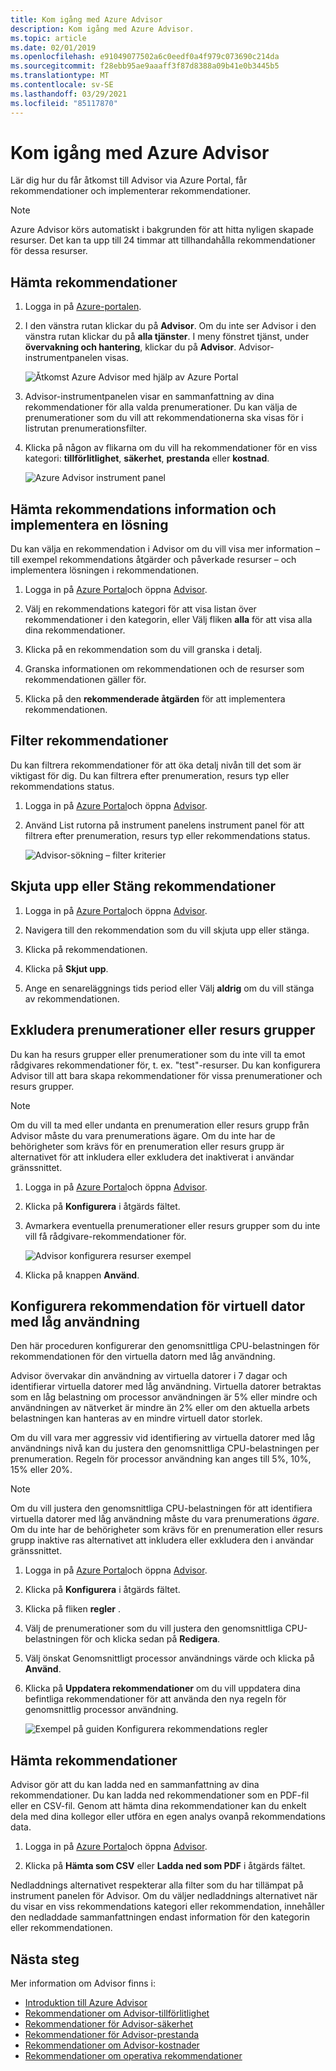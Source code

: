 ```yaml
---
title: Kom igång med Azure Advisor
description: Kom igång med Azure Advisor.
ms.topic: article
ms.date: 02/01/2019
ms.openlocfilehash: e91049077502a6c0eedf0a4f979c073690c214da
ms.sourcegitcommit: f28ebb95ae9aaaff3f87d8388a09b41e0b3445b5
ms.translationtype: MT
ms.contentlocale: sv-SE
ms.lasthandoff: 03/29/2021
ms.locfileid: "85117870"
---
```

# <a name="get-started-with-azure-advisor"></a>Kom igång med Azure Advisor

Lär dig hur du får åtkomst till Advisor via Azure Portal, får rekommendationer och implementerar rekommendationer.

> [!NOTE]
> Azure Advisor körs automatiskt i bakgrunden för att hitta nyligen skapade resurser. Det kan ta upp till 24 timmar att tillhandahålla rekommendationer för dessa resurser.

## <a name="get-recommendations"></a>Hämta rekommendationer

1. Logga in på [Azure-portalen](https://portal.azure.com).

1. I den vänstra rutan klickar du på **Advisor**.  Om du inte ser Advisor i den vänstra rutan klickar du på **alla tjänster**.  I meny fönstret tjänst, under **övervakning och hantering**, klickar du på **Advisor**. Advisor-instrumentpanelen visas.

   ![Åtkomst Azure Advisor med hjälp av Azure Portal](./media/advisor-get-started/advisor-portal-menu.png) 

1. Advisor-instrumentpanelen visar en sammanfattning av dina rekommendationer för alla valda prenumerationer.  Du kan välja de prenumerationer som du vill att rekommendationerna ska visas för i listrutan prenumerationsfilter.

1. Klicka på någon av flikarna om du vill ha rekommendationer för en viss kategori: **tillförlitlighet**, **säkerhet**, **prestanda** eller **kostnad**. 

   ![Azure Advisor instrument panel](./media/advisor-overview/advisor-dashboard.png)

## <a name="get-recommendation-details-and-implement-a-solution"></a>Hämta rekommendations information och implementera en lösning

Du kan välja en rekommendation i Advisor om du vill visa mer information – till exempel rekommendations åtgärder och påverkade resurser – och implementera lösningen i rekommendationen.  

1. Logga in på [Azure Portal](https://portal.azure.com)och öppna [Advisor](https://aka.ms/azureadvisordashboard).

1. Välj en rekommendations kategori för att visa listan över rekommendationer i den kategorin, eller Välj fliken **alla** för att visa alla dina rekommendationer.

1. Klicka på en rekommendation som du vill granska i detalj.

1. Granska informationen om rekommendationen och de resurser som rekommendationen gäller för.

1. Klicka på den **rekommenderade åtgärden** för att implementera rekommendationen.

## <a name="filter-recommendations"></a>Filter rekommendationer

Du kan filtrera rekommendationer för att öka detalj nivån till det som är viktigast för dig.  Du kan filtrera efter prenumeration, resurs typ eller rekommendations status.  

1. Logga in på [Azure Portal](https://portal.azure.com)och öppna [Advisor](https://aka.ms/azureadvisordashboard).

1. Använd List rutorna på instrument panelens instrument panel för att filtrera efter prenumeration, resurs typ eller rekommendations status.

    ![Advisor-sökning – filter kriterier](./media/advisor-get-started/advisor-filters.png)

## <a name="postpone-or-dismiss-recommendations"></a>Skjuta upp eller Stäng rekommendationer

1. Logga in på [Azure Portal](https://portal.azure.com)och öppna [Advisor](https://aka.ms/azureadvisordashboard).

1. Navigera till den rekommendation som du vill skjuta upp eller stänga.

1. Klicka på rekommendationen.

1. Klicka på **Skjut upp**. 

1. Ange en senareläggnings tids period eller Välj **aldrig** om du vill stänga av rekommendationen.

## <a name="exclude-subscriptions-or-resource-groups"></a>Exkludera prenumerationer eller resurs grupper

Du kan ha resurs grupper eller prenumerationer som du inte vill ta emot rådgivares rekommendationer för, t. ex. "test"-resurser.  Du kan konfigurera Advisor till att bara skapa rekommendationer för vissa prenumerationer och resurs grupper.

> [!NOTE]
> Om du vill ta med eller undanta en prenumeration eller resurs grupp från Advisor måste du vara prenumerations ägare.  Om du inte har de behörigheter som krävs för en prenumeration eller resurs grupp är alternativet för att inkludera eller exkludera det inaktiverat i användar gränssnittet.

1. Logga in på [Azure Portal](https://portal.azure.com)och öppna [Advisor](https://aka.ms/azureadvisordashboard).

1. Klicka på **Konfigurera** i åtgärds fältet.

1. Avmarkera eventuella prenumerationer eller resurs grupper som du inte vill få rådgivare-rekommendationer för.

    ![Advisor konfigurera resurser exempel](./media/advisor-get-started/advisor-configure-resources.png)

1. Klicka på knappen **Använd**.

## <a name="configure-low-usage-vm-recommendation"></a>Konfigurera rekommendation för virtuell dator med låg användning

Den här proceduren konfigurerar den genomsnittliga CPU-belastningen för rekommendationen för den virtuella datorn med låg användning.

Advisor övervakar din användning av virtuella datorer i 7 dagar och identifierar virtuella datorer med låg användning. Virtuella datorer betraktas som en låg belastning om processor användningen är 5% eller mindre och användningen av nätverket är mindre än 2% eller om den aktuella arbets belastningen kan hanteras av en mindre virtuell dator storlek.

Om du vill vara mer aggressiv vid identifiering av virtuella datorer med låg användnings nivå kan du justera den genomsnittliga CPU-belastningen per prenumeration.  Regeln för processor användning kan anges till 5%, 10%, 15% eller 20%.

> [!NOTE]
> Om du vill justera den genomsnittliga CPU-belastningen för att identifiera virtuella datorer med låg användning måste du vara prenumerations *ägare*.  Om du inte har de behörigheter som krävs för en prenumeration eller resurs grupp inaktive ras alternativet att inkludera eller exkludera den i användar gränssnittet. 

1. Logga in på [Azure Portal](https://portal.azure.com)och öppna [Advisor](https://aka.ms/azureadvisordashboard).

1. Klicka på **Konfigurera** i åtgärds fältet.

1. Klicka på fliken **regler** .

1. Välj de prenumerationer som du vill justera den genomsnittliga CPU-belastningen för och klicka sedan på **Redigera**.

1. Välj önskat Genomsnittligt processor användnings värde och klicka på **Använd**.

1. Klicka på **Uppdatera rekommendationer** om du vill uppdatera dina befintliga rekommendationer för att använda den nya regeln för genomsnittlig processor användning. 

   ![Exempel på guiden Konfigurera rekommendations regler](./media/advisor-get-started/advisor-configure-rules.png)

## <a name="download-recommendations"></a>Hämta rekommendationer

Advisor gör att du kan ladda ned en sammanfattning av dina rekommendationer.  Du kan ladda ned rekommendationer som en PDF-fil eller en CSV-fil.  Genom att hämta dina rekommendationer kan du enkelt dela med dina kollegor eller utföra en egen analys ovanpå rekommendations data.

1. Logga in på [Azure Portal](https://portal.azure.com)och öppna [Advisor](https://aka.ms/azureadvisordashboard).

1. Klicka på **Hämta som CSV** eller **Ladda ned som PDF** i åtgärds fältet.

Nedladdnings alternativet respekterar alla filter som du har tillämpat på instrument panelen för Advisor.  Om du väljer nedladdnings alternativet när du visar en viss rekommendations kategori eller rekommendation, innehåller den nedladdade sammanfattningen endast information för den kategorin eller rekommendationen. 

## <a name="next-steps"></a>Nästa steg

Mer information om Advisor finns i:

- [Introduktion till Azure Advisor](advisor-overview.md)
- [Rekommendationer om Advisor-tillförlitlighet](advisor-high-availability-recommendations.md)
- [Rekommendationer för Advisor-säkerhet](advisor-security-recommendations.md)
- [Rekommendationer för Advisor-prestanda](advisor-performance-recommendations.md)
- [Rekommendationer om Advisor-kostnader](advisor-cost-recommendations.md)
- [Rekommendationer om operativa rekommendationer](advisor-operational-excellence-recommendations.md)
